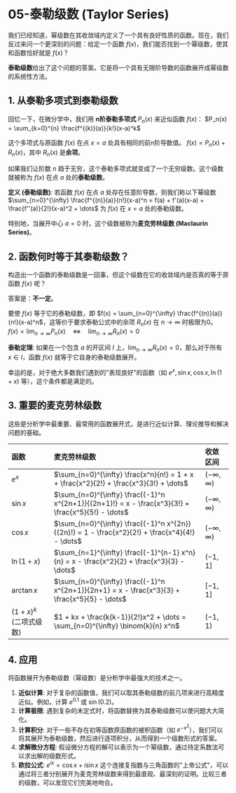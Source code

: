 # 05-泰勒级数 (Taylor Series)

我们已经知道，幂级数在其收敛域内定义了一个具有良好性质的函数。现在，我们反过来问一个更深刻的问题：给定一个函数 $f(x)$，我们能否找到一个幂级数，使其和函数恰好就是 $f(x)$？

**泰勒级数**给出了这个问题的答案。它是将一个具有无限阶导数的函数展开成幂级数的系统性方法。

## 1. 从泰勒多项式到泰勒级数

回忆一下，在微分学中，我们用 **n阶泰勒多项式** $P_n(x)$ 来近似函数 $f(x)$：
$P_n(x) = \sum_{k=0}^{n} \frac{f^{(k)}(a)}{k!}(x-a)^k$

这个多项式与原函数 $f(x)$ 在点 $x=a$ 处具有相同的前n阶导数值。
$f(x) = P_n(x) + R_n(x)$，其中 $R_n(x)$ 是**余项**。

如果我们让阶数 $n$ 趋于无穷，这个泰勒多项式就变成了一个无穷级数。这个级数就被称为 $f(x)$ 在点 $a$ 处的**泰勒级数**。

**定义 (泰勒级数)**:
若函数 $f(x)$ 在点 $a$ 处存在任意阶导数，则我们称以下幂级数
$\sum_{n=0}^{\infty} \frac{f^{(n)}(a)}{n!}(x-a)^n = f(a) + f'(a)(x-a) + \frac{f''(a)}{2!}(x-a)^2 + \dots$
为 $f(x)$ 在 $x=a$ 处的泰勒级数。

特别地，当展开中心 $a=0$ 时，这个级数被称为**麦克劳林级数 (Maclaurin Series)**。

## 2. 函数何时等于其泰勒级数？

构造出一个函数的泰勒级数是一回事，但这个级数在它的收敛域内是否真的等于原函数 $f(x)$ 呢？

答案是：**不一定**。

要使 $f(x)$ 等于它的泰勒级数，即 $f(x) = \sum_{n=0}^{\infty} \frac{f^{(n)}(a)}{n!}(x-a)^n$，这等价于要求泰勒公式中的余项 $R_n(x)$ 在 $n \to \infty$ 时极限为0。
$f(x) = \lim_{n \to \infty} P_n(x) \quad \iff \quad \lim_{n \to \infty} R_n(x) = 0$

**泰勒定理**:
如果在一个包含 $a$ 的开区间 $I$ 上，$\lim_{n \to \infty} R_n(x) = 0$，那么对于所有 $x \in I$，函数 $f(x)$ 就等于它自身的泰勒级数展开。

幸运的是，对于绝大多数我们遇到的"表现良好"的函数（如 $e^x, \sin x, \cos x, \ln(1+x)$ 等），这个条件都是满足的。

## 3. 重要的麦克劳林级数

这些是分析学中最重要、最常用的函数展开式，是进行近似计算、理论推导和解决问题的基础。

| 函数 | 麦克劳林级数 | 收敛区间 |
| :--- | :--- | :--- |
| $e^x$ | $\sum_{n=0}^{\infty} \frac{x^n}{n!} = 1 + x + \frac{x^2}{2!} + \frac{x^3}{3!} + \dots$ | $(-\infty, \infty)$ |
| $\sin x$ | $\sum_{n=0}^{\infty} \frac{(-1)^n x^{2n+1}}{(2n+1)!} = x - \frac{x^3}{3!} + \frac{x^5}{5!} - \dots$ | $(-\infty, \infty)$ |
| $\cos x$ | $\sum_{n=0}^{\infty} \frac{(-1)^n x^{2n}}{(2n)!} = 1 - \frac{x^2}{2!} + \frac{x^4}{4!} - \dots$ | $(-\infty, \infty)$ |
| $\ln(1+x)$ | $\sum_{n=1}^{\infty} \frac{(-1)^{n-1} x^n}{n} = x - \frac{x^2}{2} + \frac{x^3}{3} - \dots$ | $(-1, 1]$ |
| $\arctan x$ | $\sum_{n=0}^{\infty} \frac{(-1)^n x^{2n+1}}{2n+1} = x - \frac{x^3}{3} + \frac{x^5}{5} - \dots$ | $[-1, 1]$ |
| $(1+x)^k$ (二项式级数) | $1 + kx + \frac{k(k-1)}{2!}x^2 + \dots = \sum_{n=0}^{\infty} \binom{k}{n} x^n$ | $(-1, 1)$ |

## 4. 应用

将函数展开为泰勒级数（幂级数）是分析学中最强大的技术之一。

1.  **近似计算**: 对于复杂的函数值，我们可以取其泰勒级数的前几项来进行高精度近似。例如，计算 $e^{0.1}$ 或 $\sin(0.2)$。
2.  **计算极限**: 遇到复杂的未定式时，将函数替换为其泰勒级数可以使问题大大简化。
3.  **计算积分**: 对于一些不存在初等函数原函数的被积函数（如 $e^{-x^2}$），我们可以将其展开为泰勒级数，然后进行逐项积分，从而得到一个级数形式的答案。
4.  **求解微分方程**: 假设微分方程的解可以表示为一个幂级数，通过待定系数法可以求出解的级数形式。
5.  **欧拉公式**: $e^{ix} = \cos x + i \sin x$ 这个连接复指数与三角函数的"上帝公式"，可以通过将三者分别展开为麦克劳林级数来得到最直观、最深刻的证明。比较三者的级数，可以发现它们完美地吻合。 